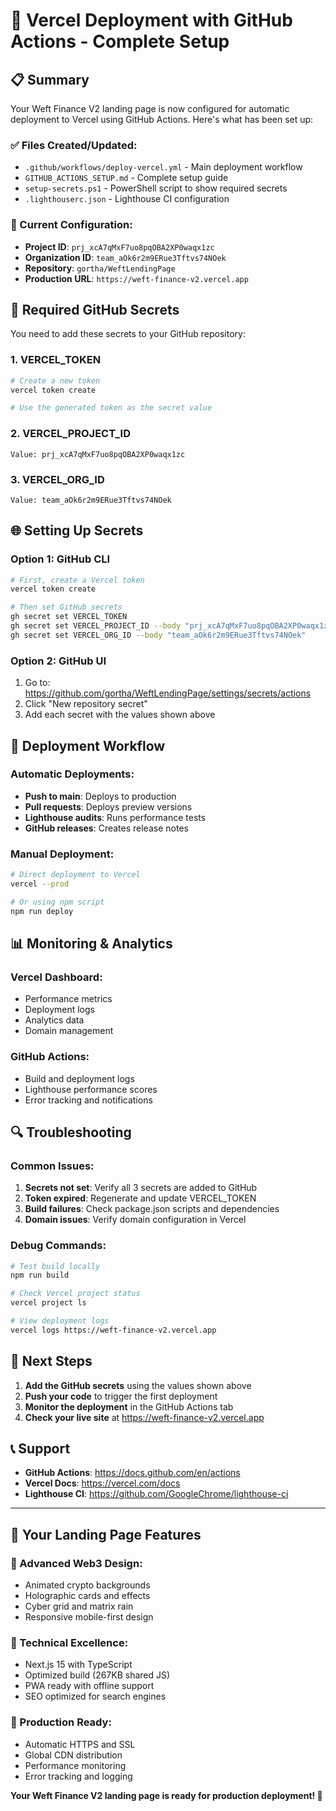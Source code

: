 # 🚀 Vercel Deployment with GitHub Actions - Complete Setup

## 📋 Summary

Your Weft Finance V2 landing page is now configured for automatic deployment to Vercel using GitHub Actions. Here's what has been set up:

### ✅ Files Created/Updated:
- `.github/workflows/deploy-vercel.yml` - Main deployment workflow
- `GITHUB_ACTIONS_SETUP.md` - Complete setup guide
- `setup-secrets.ps1` - PowerShell script to show required secrets
- `.lighthouserc.json` - Lighthouse CI configuration

### 🔧 Current Configuration:
- **Project ID**: `prj_xcA7qMxF7uo8pqOBA2XP0waqx1zc`
- **Organization ID**: `team_aOk6r2m9ERue3Tftvs74NOek`
- **Repository**: `gortha/WeftLendingPage`
- **Production URL**: `https://weft-finance-v2.vercel.app`

## 🎯 Required GitHub Secrets

You need to add these secrets to your GitHub repository:

### 1. VERCEL_TOKEN
```bash
# Create a new token
vercel token create

# Use the generated token as the secret value
```

### 2. VERCEL_PROJECT_ID
```
Value: prj_xcA7qMxF7uo8pqOBA2XP0waqx1zc
```

### 3. VERCEL_ORG_ID
```
Value: team_aOk6r2m9ERue3Tftvs74NOek
```

## 🌐 Setting Up Secrets

### Option 1: GitHub CLI
```bash
# First, create a Vercel token
vercel token create

# Then set GitHub secrets
gh secret set VERCEL_TOKEN
gh secret set VERCEL_PROJECT_ID --body "prj_xcA7qMxF7uo8pqOBA2XP0waqx1zc"
gh secret set VERCEL_ORG_ID --body "team_aOk6r2m9ERue3Tftvs74NOek"
```

### Option 2: GitHub UI
1. Go to: https://github.com/gortha/WeftLendingPage/settings/secrets/actions
2. Click "New repository secret"
3. Add each secret with the values shown above

## 🔄 Deployment Workflow

### Automatic Deployments:
- **Push to main**: Deploys to production
- **Pull requests**: Deploys preview versions
- **Lighthouse audits**: Runs performance tests
- **GitHub releases**: Creates release notes

### Manual Deployment:
```bash
# Direct deployment to Vercel
vercel --prod

# Or using npm script
npm run deploy
```

## 📊 Monitoring & Analytics

### Vercel Dashboard:
- Performance metrics
- Deployment logs
- Analytics data
- Domain management

### GitHub Actions:
- Build and deployment logs
- Lighthouse performance scores
- Error tracking and notifications

## 🔍 Troubleshooting

### Common Issues:
1. **Secrets not set**: Verify all 3 secrets are added to GitHub
2. **Token expired**: Regenerate and update VERCEL_TOKEN
3. **Build failures**: Check package.json scripts and dependencies
4. **Domain issues**: Verify domain configuration in Vercel

### Debug Commands:
```bash
# Test build locally
npm run build

# Check Vercel project status
vercel project ls

# View deployment logs
vercel logs https://weft-finance-v2.vercel.app
```

## 🎉 Next Steps

1. **Add the GitHub secrets** using the values shown above
2. **Push your code** to trigger the first deployment
3. **Monitor the deployment** in the GitHub Actions tab
4. **Check your live site** at https://weft-finance-v2.vercel.app

## 📞 Support

- **GitHub Actions**: https://docs.github.com/en/actions
- **Vercel Docs**: https://vercel.com/docs
- **Lighthouse CI**: https://github.com/GoogleChrome/lighthouse-ci

---

## 🌟 Your Landing Page Features

### 🎨 Advanced Web3 Design:
- Animated crypto backgrounds
- Holographic cards and effects
- Cyber grid and matrix rain
- Responsive mobile-first design

### 🔧 Technical Excellence:
- Next.js 15 with TypeScript
- Optimized build (267KB shared JS)
- PWA ready with offline support
- SEO optimized for search engines

### 📱 Production Ready:
- Automatic HTTPS and SSL
- Global CDN distribution
- Performance monitoring
- Error tracking and logging

**Your Weft Finance V2 landing page is ready for production deployment! 🚀**
